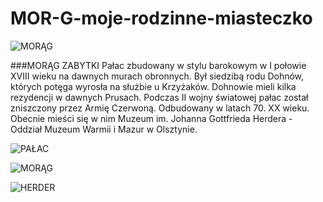 MOR-G-moje-rodzinne-miasteczko
==============================



![MORĄG](http://upload.wikimedia.org/wikipedia/commons/a/ae/Morag_palacDohnow111.JPG)



###MORĄG ZABYTKI
Pałac zbudowany w stylu barokowym w I połowie XVIII wieku na dawnych murach obronnych. Był siedzibą rodu Dohnów, których potęga wyrosła na służbie u Krzyżaków. Dohnowie mieli kilka rezydencji w dawnych Prusach. 
 Podczas II wojny światowej pałac został zniszczony przez Armię Czerwoną. Odbudowany w latach 70. XX wieku.
 Obecnie mieści się w nim Muzeum im. Johanna Gottfrieda Herdera - Oddział Muzeum Warmii i Mazur w Olsztynie.

![PAŁAC](http://www.polskaniezwykla.pl/pictures/original/270589.jpg)

![MORĄG](http://upload.wikimedia.org/wikipedia/commons/a/a5/MoragP6290141aaa.JPG)



![HERDER](http://upload.wikimedia.org/wikipedia/commons/b/b6/Herder.jpg)
